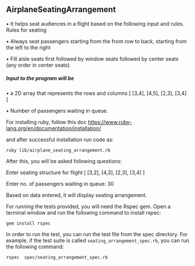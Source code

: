 ## AirplaneSeatingArrangement

• It helps seat audiences in a flight based on the following input and rules.
Rules for seating

• Always seat passengers starting from the front row to back, starting from the left to the right

• Fill aisle seats first followed by window seats followed by center seats (any order in center seats)

##### Input to the program will be

• a 2D array that represents the rows and columns [ [3,4], [4,5], [2,3], [3,4] ]

• Number of passengers waiting in queue.




For installing ruby, follow this doc https://www.ruby-lang.org/en/documentation/installation/

and after successful installation run code as:

    ruby lib/airplane_seating_arrangement.rb

After this, you will be asked following questions:

Enter seating structure for flight
[ [3,2], [4,3], [2,3], [3,4] ]

Enter no. of passengers waiting in queue:
30

Based on data entered, it will display seating arrangement.




For running the tests provided, you will need the Rspec gem. Open a
terminal window and run the following command to install rspec:

    gem install rspec


In order to run the test, you can run the test file from the spec
directory. For example, if the test suite is called
`seating_arrangement_spec.rb`, you can run the following command:

    rspec  spec/seating_arrangement_spec.rb
